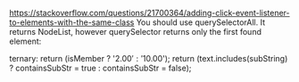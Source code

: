 https://stackoverflow.com/questions/21700364/adding-click-event-listener-to-elements-with-the-same-class
You should use querySelectorAll. It returns NodeList, however querySelector returns only the first found element:

ternary: 
return (isMember ? '$2.00' : '$10.00');
return (text.includes(subString) ? containsSubStr = true : containsSubStr = false);